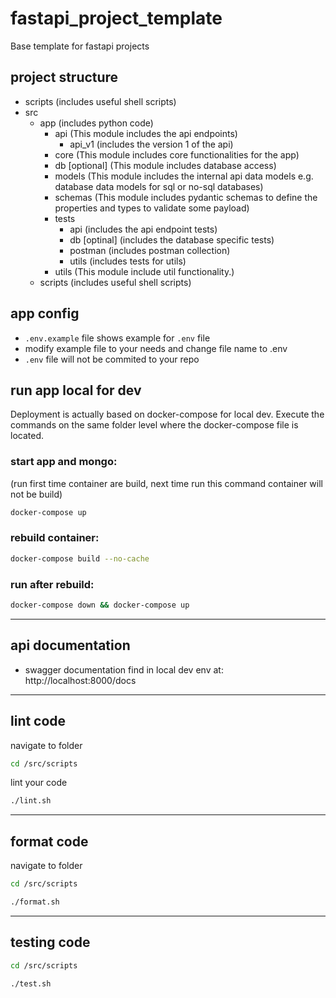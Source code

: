 # fastapi_project_template

Base template for fastapi projects

## project structure

- scripts (includes useful shell scripts)
- src
  - app (includes python code)
    - api (This module includes the api endpoints)
      - api_v1 (includes the version 1 of the api)
    - core (This module includes core functionalities for the app)
    - db [optional] (This module includes database access)
    - models (This module includes the internal api data models e.g. database data models for sql or no-sql databases)
    - schemas (This module includes pydantic schemas to define the properties and types to validate some payload)
    - tests
      - api (includes the api endpoint tests)
      - db [optinal] (includes the database specific tests)
      - postman (includes postman collection)
      - utils (includes tests for utils)
    - utils (This module include util functionality.)
  - scripts (includes useful shell scripts)

## app config

- `.env.example` file shows example for `.env` file
- modify example file to your needs and change file name to .env
- `.env` file will not be commited to your repo

## run app local for dev

Deployment is actually based on docker-compose for local dev. Execute the commands on the same folder level where the docker-compose file is located.

### start app and mongo:

(run first time container are build, next time run this command container will not be build)

```sh
docker-compose up
```

### rebuild container:

```sh
docker-compose build --no-cache
```

### run after rebuild:

```sh
docker-compose down && docker-compose up
```

---

## api documentation

- swagger documentation find in local dev env at: http://localhost:8000/docs

---

## lint code

navigate to folder

```sh
cd /src/scripts
```

lint your code

```sh
./lint.sh
```

---

## format code

navigate to folder

```sh
cd /src/scripts
```

```sh
./format.sh
```

---

## testing code

```sh
cd /src/scripts
```

```sh
./test.sh
```
